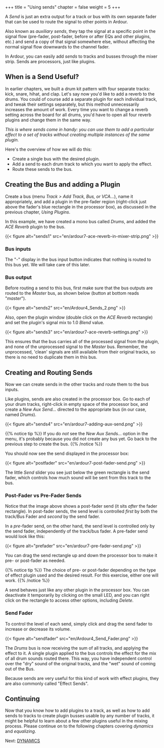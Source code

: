 +++
title = "Using sends"
chapter = false
weight = 5
+++

A _Send_ is just an extra output for a track or bus with its own separate
fader that can be used to route the signal to other points in Ardour.

Also known as _auxiliary sends_, they tap the signal at a specific point in
the signal flow (pre-fader, post-fader, before or after EQs and other plugins,
etc.) and send a copy of that signal somewhere else, without affecting the
normal signal flow downwards to the channel fader.

In Ardour, you can easily add _sends_ to tracks and busses through the mixer
strip. Sends are processors, just like plugins.

## When is a Send Useful? 

In earlier chapters, we built a drum kit pattern with four separate tracks:
kick, snare, hihat, and clap. Let's say now you'd like to add a reverb to the
drums. You could of course add a separate plugin for each individual track,
and tweak their settings separately, but this method unnecessarily increases
the amount of work. Every time you want to change a reverb setting across the
board for all drums, you'd have to open all four reverb plugins and change
them in the same way.

*This is where sends come in handy: you can use them to add a particular
effect to a set of tracks without creating multiple instances of the same
plugin.*

Here's the overview of how we will do this:

* Create a single bus with the desired plugin.
* Add a send to each drum track to which you want to apply the effect.
* Route these sends to the bus.

## Creating the Bus and adding a Plugin

Create a bus (menu *Track > Add Track, Bus, or VCA...*), name it
appropriately, and add a plugin in the pre-fader region (right-click just
above the fader's blue rectangle in the processor box), as discussed in the
previous chapter, _Using Plugins_.

In this example, we have created a mono bus called _Drums_, and added the
_ACE Reverb_ plugin to the bus.

{{< figure alt="sends1" src="en/ardour7-ace-reverb-in-mixer-strip.png" >}} 

### Bus inputs

The "-" display in the bus input button indicates that nothing is routed to
this bus yet. We will take care of this later.

### Bus output

Before routing a send to this bus, first make sure that the bus outputs are
routed to the _Master_ bus, as shown below (button at bottom reads "*master*").

{{< figure alt="sends2" src="en/Ardour4_Sends_2.png" >}} 

Also, open the plugin window (double click on the _ACE Reverb_ rectangle) and
set the plugin's signal mix to 1.0 _Blend_ value.

{{< figure alt="sends3" src="en/ardour7-ace-reverb-settings.png" >}} 

This ensures that the bus carries all of the processed signal from the plugin,
and none of the unprocessed signal to the _Master_ bus. Remember, the
unprocessed, 'clean' signals are still available from their original tracks,
so there is no need to duplicate them in this bus.

## Creating and Routing Sends

Now we can create sends in the other tracks and route them to the bus inputs.

Like plugins, sends are also created in the processor box. Go to each of your
drum tracks, right-click in empty space of the processor box, and create a
_New Aux Send..._ directed to the appropriate bus (in our case, named _Drums_).

{{< figure alt="sends4" src="en/ardour7-adding-aux-send.png" >}} 

{{% notice tip %}}
If you do *not* see the _New Aux Sends..._ option in the menu, it's probably
because you did not create any bus yet. Go back to the previous step to create
the bus.
{{% /notice %}}

You should now see the send displayed in the processor box:

{{< figure alt="postfader" src="en/ardour7-post-fader-send.png" >}} 

The little _Send_ slider you see just below the green rectangle is the send
fader, which  controls how much sound will be sent from this track to the bus.

### Post-Fader vs Pre-Fader Sends

Notice that the image above shows a post-fader send (it sits _after_ the fader
rectangle). In post-fader sends, the send level is controlled _first_ by both
the track/Bus Fader and _second_ by the send fader.

In a _pre_-fader send, on the other hand, the send level is controlled only by
the send fader, independently of the track/bus fader. A pre-fader send would
look like this:

{{< figure alt="prefader" src="en/ardour7-pre-fader-send.png" >}} 

You can drag the send rectangle up and down the processor box to make it pre-
or post-fader as needed.

{{% notice tip %}}
The choice of pre- or post-fader depending on the type of effect plugin
used and the desired result. For this exercise, either one will work.
{{% /notice %}}

A send behaves just like any other plugin in the processor box. You can
deactivate it temporarily by clicking on the small LED, and you can right
click on the rectangle to access other options, including _Delete_.

### Send Fader

To control the level of each send, simply click and drag the send fader to
increase or decrease its volume.

{{< figure alt="sendfader" src="en/Ardour4_Send_Fader.png" >}} 

The _Drums_ bus is now receiving the sum of all tracks, and applying the effect
to it. A single plugin applied to the bus controls the effect for the mix of
all drum sounds routed there. This way, you have independent control over the
"dry" sound of the original tracks, and the "wet" sound of coming out of the
Bus. 

Because sends are very useful for this kind of work with effect plugins, they
are also commonly called "Effect Sends".

## Continuing

Now that you know how to add plugins to a track, as well as how to add sends
to tracks to create plugin busses usable by any number of tracks, it might be
helpful to learn about a few other plugins useful in the mixing process.
Please continue on to the following chapters covering _dynamics_ and
_equalizing_.

Next: [DYNAMICS](../dynamics)
